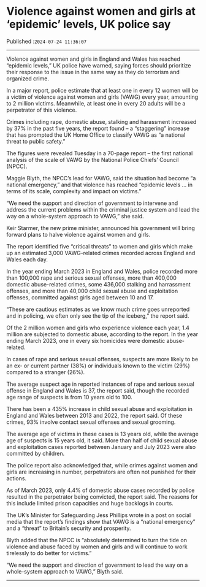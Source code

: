 # Violence against women and girls at ‘epidemic’ levels, UK police say

Published :`2024-07-24 11:36:07`

---

Violence against women and girls in England and Wales has reached “epidemic levels,” UK police have warned, saying forces should prioritize their response to the issue in the same way as they do terrorism and organized crime.

In a major report, police estimate that at least one in every 12 women will be a victim of violence against women and girls (VAWG) every year, amounting to 2 million victims. Meanwhile, at least one in every 20 adults will be a perpetrator of this violence.

Crimes including rape, domestic abuse, stalking and harassment increased by 37% in the past five years, the report found – a “staggering” increase that has prompted the UK Home Office to classify VAWG as “a national threat to public safety.”

The figures were revealed Tuesday in a 70-page report – the first national analysis of the scale of VAWG by the National Police Chiefs’ Council (NPCC).

Maggie Blyth, the NPCC’s lead for VAWG, said the situation had become “a national emergency,” and that violence has reached “epidemic levels … in terms of its scale, complexity and impact on victims.”

“We need the support and direction of government to intervene and address the current problems within the criminal justice system and lead the way on a whole-system approach to VAWG,” she said.

Keir Starmer, the new prime minister, announced his government will bring forward plans to halve violence against women and girls.

The report identified five “critical threats” to women and girls which make up an estimated 3,000 VAWG-related crimes recorded across England and Wales each day.

In the year ending March 2023 in England and Wales, police recorded more than 100,000 rape and serious sexual offenses, more than 400,000 domestic abuse-related crimes, some 436,000 stalking and harrassment offenses, and more than 40,000 child sexual abuse and exploitation offenses, committed against girls aged between 10 and 17.

“These are cautious estimates as we know much crime goes unreported and in policing, we often only see the tip of the iceberg,” the report said.

Of the 2 million women and girls who experience violence each year, 1.4 million are subjected to domestic abuse, according to the report. In the year ending March 2023, one in every six homicides were domestic abuse-related.

In cases of rape and serious sexual offenses, suspects are more likely to be an ex- or current partner (38%) or individuals known to the victim (29%) compared to a stranger (26%).

The average suspect age in reported instances of rape and serious sexual offense in England and Wales is 37, the report said, though the recorded age range of suspects is from 10 years old to 100.

There has been a 435% increase in child sexual abuse and exploitation in England and Wales between 2013 and 2022, the report said. Of these crimes, 93% involve contact sexual offenses and sexual grooming.

The average age of victims in these cases is 13 years old, while the average age of suspects is 15 years old, it said. More than half of child sexual abuse and exploitation cases reported between January and July 2023 were also committed by children.

The police report also acknowledged that, while crimes against women and girls are increasing in number, perpetrators are often not punished for their actions.

As of March 2023, only 4.4% of domestic abuse cases recorded by police resulted in the perpetrator being convicted, the report said. The reasons for this include limited prison capacities and huge backlogs in courts.

The UK’s Minister for Safeguarding Jess Phillips wrote in a post on social media that the report’s findings show that VAWG is a “national emergency” and a “threat” to Britain’s security and prosperity.

Blyth added that the NPCC is “absolutely determined to turn the tide on violence and abuse faced by women and girls and will continue to work tirelessly to do better for victims.”

“We need the support and direction of government to lead the way on a whole-system approach to VAWG,” Blyth said.

---

